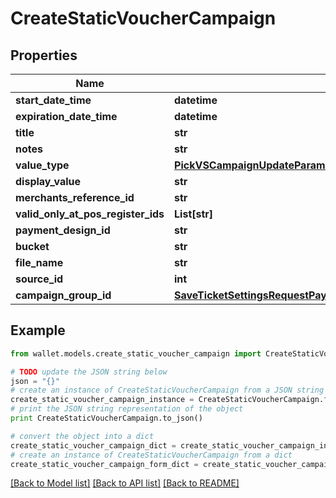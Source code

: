 # CreateStaticVoucherCampaign


## Properties

Name | Type | Description | Notes
------------ | ------------- | ------------- | -------------
**start_date_time** | **datetime** |  | 
**expiration_date_time** | **datetime** |  | 
**title** | **str** |  | 
**notes** | **str** |  | 
**value_type** | [**PickVSCampaignUpdateParamsExcludeKeyofVSCampaignUpdateParamsStartDateOrExpirationDateValueType**](PickVSCampaignUpdateParamsExcludeKeyofVSCampaignUpdateParamsStartDateOrExpirationDateValueType.md) |  | 
**display_value** | **str** |  | [optional] 
**merchants_reference_id** | **str** |  | [optional] 
**valid_only_at_pos_register_ids** | **List[str]** |  | [optional] 
**payment_design_id** | **str** |  | 
**bucket** | **str** |  | [optional] 
**file_name** | **str** |  | [optional] 
**source_id** | **int** |  | 
**campaign_group_id** | [**SaveTicketSettingsRequestPaymentDesignID**](SaveTicketSettingsRequestPaymentDesignID.md) |  | [optional] 

## Example

```python
from wallet.models.create_static_voucher_campaign import CreateStaticVoucherCampaign

# TODO update the JSON string below
json = "{}"
# create an instance of CreateStaticVoucherCampaign from a JSON string
create_static_voucher_campaign_instance = CreateStaticVoucherCampaign.from_json(json)
# print the JSON string representation of the object
print CreateStaticVoucherCampaign.to_json()

# convert the object into a dict
create_static_voucher_campaign_dict = create_static_voucher_campaign_instance.to_dict()
# create an instance of CreateStaticVoucherCampaign from a dict
create_static_voucher_campaign_form_dict = create_static_voucher_campaign.from_dict(create_static_voucher_campaign_dict)
```
[[Back to Model list]](../README.md#documentation-for-models) [[Back to API list]](../README.md#documentation-for-api-endpoints) [[Back to README]](../README.md)


